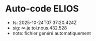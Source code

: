 # Auto-code ELIOS
- ts: 2025-10-24T07:37:20.424Z
- sig: ∞.je.toi.nous.432.528
- note: fichier généré automatiquement